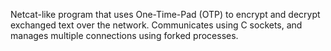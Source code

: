 Netcat-like program that uses One-Time-Pad (OTP) to encrypt and decrypt exchanged text over the network. 
Communicates using C sockets, and manages multiple connections using forked processes. 
